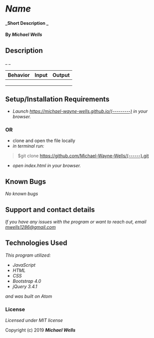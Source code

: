 # _Name_

#### _Short Description _

#### By _**Michael Wells**_

## Description

_ _

|Behavior|Input|Output|
|---|---|---|
|   |   |   |
|   |   |   |
|   |   |   |

## Setup/Installation Requirements

* _Launch <https://michael-wayne-wells.github.io/(---------)> in your browser._
### OR ###
* clone and open the file locally
* _in terminal run:_
>$git clone https://github.com/Michael-Wayne-Wells/(------).git
* _open index.html in your browser._



## Known Bugs

_No known bugs_

## Support and contact details

_If you have any issues with the program or want to reach out, email [mwells1286@gmail.com](href="mailto:mwells1286@gmail.com")_

## Technologies Used

_This program utilized:_
* _JavaScript_
* _HTML_
* _CSS_
* _Bootstrap 4.0_
* _jQuery 3.4.1_

_and was built on Atom_
### License

*Licensed under MIT license*

Copyright (c) 2019 **_Michael Wells_**
